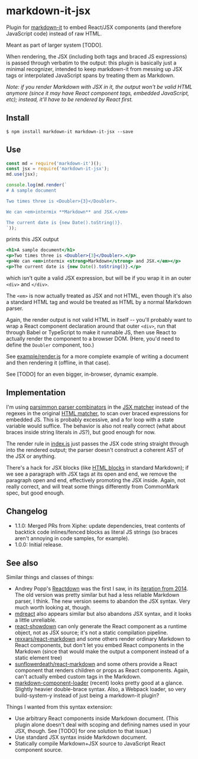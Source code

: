 # markdown-it-jsx

Plugin for [markdown-it](https://github.com/markdown-it/markdown-it)
to embed React/JSX components (and therefore JavaScript code) instead
of raw HTML.

Meant as part of larger system [TODO].

When rendering, the JSX (including both tags and braced JS
expressions) is passed through verbatim to the output: this plugin is
basically just a minimal recognizer, intended to keep markdown-it from
messing up JSX tags or interpolated JavaScript spans by treating them
as Markdown.

*Note: if you render Markdown with JSX in it, the output won't be valid HTML
anymore (since it may have React component tags, embedded JavaScript,
etc); instead, it'll have to be rendered by React first.*

## Install

```
$ npm install markdown-it markdown-it-jsx --save
```

## Use

```javascript
const md = require('markdown-it')();
const jsx = require('markdown-it-jsx');
md.use(jsx);

console.log(md.render(`
# A sample document

Two times three is <Doubler>{3}</Doubler>.

We can <em>intermix **Markdown** and JSX.</em>

The current date is {new Date().toString()}.
`));
```

prints this JSX output

```jsx
<h1>A sample document</h1>
<p>Two times three is <Doubler>{3}</Doubler>.</p>
<p>We can <em>intermix <strong>Markdown</strong> and JSX.</em></p>
<p>The current date is {new Date().toString()}.</p>
```

which isn't quite a valid JSX expression, but will
be if you wrap it in an outer `<div>` and `</div>`.

The `<em>` is now actually treated as JSX and not HTML, even though
it's also a standard HTML tag and would be treated as HTML by a normal
Markdown parser.

Again, the render output is not valid HTML in itself -- you'll
probably want to wrap a React component declaration around that outer
`<div>`, run that through Babel or TypeScript to make it runnable JS,
then use React to actually render the component to a browser
DOM. (Here, you'd need to define the `Doubler` component, too.)

See [example/render.js](example/render.js) for a more complete example
of writing a document and then rendering it (offline, in that case).

See [TODO] for an even bigger, in-browser, dynamic example.

## Implementation

I'm using
[parsimmon parser combinators](https://github.com/jneen/parsimmon) in
the [JSX matcher](lib/jsx_parser.js) instead of the regexes in the
original
[HTML matcher](https://github.com/markdown-it/markdown-it/blob/9074242bdd6b25abf0b8bfe432f152e7b409b8e1/lib/common/html_re.js),
to scan over braced expressions for embedded JS. This is probably
excessive, and a for loop with a state variable would suffice. The
behavior is also not really correct (what about braces inside string
literals in JS?), but good enough for now.

The render rule in [index.js](index.js) just passes the JSX code string
straight through into the rendered output; the parser doesn't construct
a coherent AST of the JSX or anything.

There's a hack for JSX blocks (like
[HTML blocks](http://spec.commonmark.org/0.25/#html-blocks) in
standard Markdown); if we see a paragraph with JSX tags at its open
and end, we remove the paragraph open and end, effectively promoting
the JSX inside. Again, not really correct, and will treat some things
differently from CommonMark spec, but good enough.

## Changelog

- 1.1.0: Merged PRs from Xiphe: update dependencies, treat contents of
  backtick code inlines/fenced blocks as literal JS strings (so braces
  aren't annoying in code samples, for example).
- 1.0.0: Initial release.

## See also

Similar things and classes of things:

- Andrey Popp's [Reactdown](https://andreypopp.github.io/reactdown/)
  was the first I saw, in its
  [iteration from 2014](https://github.com/andreypopp/reactdown/tree/prev). The
  old version was pretty similar but had a less reliable Markdown
  parser, I think. The new version seems to abandon the JSX
  syntax. Very much worth looking at, though.
- [mdreact](https://github.com/funkjunky/mdreact) also appears similar
  but also abandons JSX syntax, and it looks a little unreliable.
- [react-showdown](https://github.com/jerolimov/react-showdown) can
  only generate the React component as a runtime object, not as JSX
  source; it's not a static compilation pipeline.
- [rexxars/react-markdown](https://github.com/rexxars/react-markdown) and some
  others render ordinary Markdown to React components, but don't let
  you embed React components in the Markdown (since that would make
  the output a component instead of a static element tree)
- [sunflowerdeath/react-markdown](https://github.com/sunflowerdeath/react-markdown)
  and some others provide a React component that renders children or
  props as React components. Again, can't actually embed custom tags
  in the Markdown.
- [markdown-component-loader](https://www.npmjs.com/package/markdown-component-loader)
  (recent) looks pretty good at a glance. Slightly heavier
  double-brace syntax. Also, a Webpack loader, so very build-system-y
  instead of just being a markdown-it plugin?

Things I wanted from this syntax extension:

- Use arbitrary React components inside Markdown document. (This
  plugin alone doesn't deal with scoping and defining names used in
  your JSX, though. See [TODO] for one solution to that issue.)
- Use standard JSX syntax inside Markdown document.
- Statically compile Markdown+JSX source to JavaScript React component
  source.
